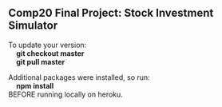 ## Comp20 Final Project: Stock Investment Simulator

To update your version:  
    &nbsp;&nbsp;&nbsp;&nbsp;**git checkout master**  
    &nbsp;&nbsp;&nbsp;&nbsp;**git pull master**

Additional packages were installed, so run:  
  &nbsp;&nbsp;&nbsp;&nbsp;**npm install**  
BEFORE running locally on heroku.

